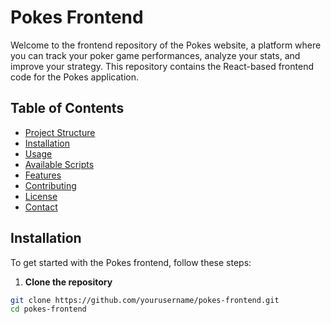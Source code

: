 # Pokes Frontend

Welcome to the frontend repository of the Pokes website, a platform where you can track your poker game performances, analyze your stats, and improve your strategy. This repository contains the React-based frontend code for the Pokes application.

## Table of Contents

- [Project Structure](#project-structure)
- [Installation](#installation)
- [Usage](#usage)
- [Available Scripts](#available-scripts)
- [Features](#features)
- [Contributing](#contributing)
- [License](#license)
- [Contact](#contact)


## Installation

To get started with the Pokes frontend, follow these steps:

1. **Clone the repository**

```bash
git clone https://github.com/yourusername/pokes-frontend.git
cd pokes-frontend




